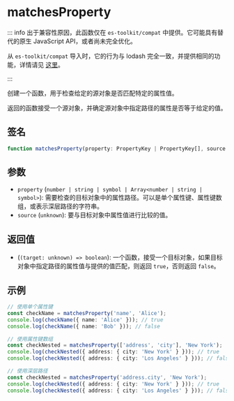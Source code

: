 # matchesProperty

::: info
出于兼容性原因，此函数仅在 `es-toolkit/compat` 中提供。它可能具有替代的原生 JavaScript API，或者尚未完全优化。

从 `es-toolkit/compat` 导入时，它的行为与 lodash 完全一致，并提供相同的功能，详情请见 [这里](../../../compatibility.md)。

:::

创建一个函数，用于检查给定的源对象是否匹配特定的属性值。

返回的函数接受一个源对象，并确定源对象中指定路径的属性是否等于给定的值。

## 签名

```typescript
function matchesProperty(property: PropertyKey | PropertyKey[], source: unknown): (target?: unknown) => boolean;
```

## 参数

- `property` (`number | string | symbol | Array<number | string | symbol>`): 需要检查的目标对象中的属性路径。可以是单个属性键、属性键数组，或表示深层路径的字符串。
- `source` (`unknown`): 要与目标对象中属性值进行比较的值。

## 返回值

- (`(target: unknown) => boolean`): 一个函数，接受一个目标对象，如果目标对象中指定路径的属性值与提供的值匹配，则返回 `true`，否则返回 `false`。

## 示例

```typescript
// 使用单个属性键
const checkName = matchesProperty('name', 'Alice');
console.log(checkName({ name: 'Alice' })); // true
console.log(checkName({ name: 'Bob' })); // false

// 使用属性键数组
const checkNested = matchesProperty(['address', 'city'], 'New York');
console.log(checkNested({ address: { city: 'New York' } })); // true
console.log(checkNested({ address: { city: 'Los Angeles' } })); // false

// 使用深层路径
const checkNested = matchesProperty('address.city', 'New York');
console.log(checkNested({ address: { city: 'New York' } })); // true
console.log(checkNested({ address: { city: 'Los Angeles' } })); // false
```
